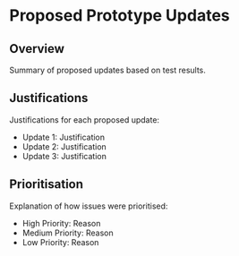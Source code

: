 # Proposed Prototype Updates

## Overview
Summary of proposed updates based on test results.

## Justifications
Justifications for each proposed update:
- Update 1: Justification
- Update 2: Justification
- Update 3: Justification

## Prioritisation
Explanation of how issues were prioritised:
- High Priority: Reason
- Medium Priority: Reason
- Low Priority: Reason